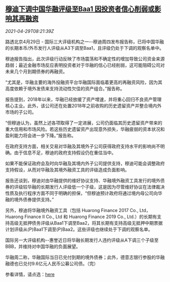 <!--1619685063000-->
[穆迪下调中国华融评级至Baa1 因投资者信心削弱或影响其再融资](https://cn.reuters.com/article/moodys-huarong-aaa-financing-0429-idCNKBS2CG0SO)
------

<div><i>2021-04-29T08:21:39Z</i></div><p>路透北京4月29日 - 国际三大评级机构之一--穆迪周四发布报告称，已将中国华融的长期本币/外币发行人评级从A3下调至Baa1，且评级仍处于下调的观察名单中。</p><p>穆迪报告指出，此次评级行动反映了市场震荡和不确定性的增加导致公司资金来源趋弱；最近金融市场反应表明投资者对于华融的信心已经削弱，这可能阻碍公司对未来几个月到期债券的再融资。</p><p>“尤其是，华融主要的海外投融资平台华融国际面临着更高的再融资风险，因为其高度依赖于境外发债来支持流动性欠佳的资产组合。”报告称。</p><p>报告提到，2018年以来，华融已经放缓了资产增速，并将重心回归不良资产管理核心主业。此外，该公司还在处置2018年之前收购的历史遗留资产并整合境内外市场的子公司。</p><p>“但穆迪认为，虽然上述各项取得了一定进展，公司仍面临其历史遗留资产带来的重大信用和市场风险。若这些历史遗留资产出现意外损失，华融疲弱的资本状况和盈利能力将会进一步下降。”报告称。</p><p>在政府支持方面，相关交易对华融及其境外子公司获得政府支持水平的影响尚不明确。由于信息不足，穆迪的政府支持假设仍在重估当中。</p><p>如果不能保证政府会及时向华融及其境内外子公司提供支持，穆迪可能会调整政府支持假设，从而对华融及其境外融资工具的评级造成负面影响。</p><p>报告还谈到，穆迪对由华融提供的维好协议支持、华融境外融资工具发行的境外债券的评级较华融的长期发行人评级低一个子级，这是因为尽管维好协议在法律裁决性质及执行程序方面不同于明确的担保，“但穆迪预计政府将通过境内母公司向华融的境外债券提供支持。”</p><p>另外，穆迪将华融境外融资工具（包括 Huarong Finance 2017 Co., Ltd，Huarong Finance II Co., Ltd 和 Huarong Finance 2019 Co., Ltd.）的长期有支持高级无抵押债务评级从Baa1下调至Baa2，将其长期有支持高级无抵押中期票据计划评级从(P)Baa1下调至(P)Baa2。这些评级也继续处于下调的观察名单。</p><p>国际另一大评级机构--惠誉近日将华融长期发行人违约评级从A下调三个子级至BBB，并维持对中国华融的负面展望。</p><p>华融周二称，华融国际当日已兑付到期的境外债券；此外，德意志银行参股的华融融德也已兑付9.6亿元人民币公募公司债。（完）</p><p>参看详情，请点选：<a href="https://www.moodys.com/researchdocumentcontentpage.aspx?docid=PR_445307">here</a></p>
